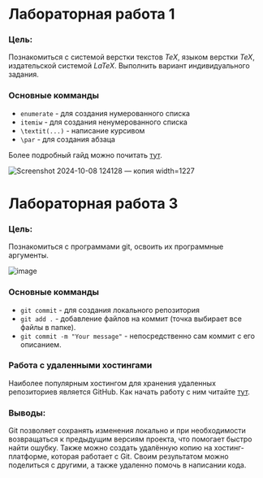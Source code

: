 # Лабораторная работа 1

### Цель:

Познакомиться с системой верстки текстов *TeX*, языком верстки *TeX*, издательской системой *LaTeX*. Выполнить вариант индивидуального задания.

### Основные комманды 

* `enumerate` - для создания нумерованного списка
* `itemiw` - для создания ненумерованного списка
* `\textit(...)` - написание курсивом
* `\par` - для создания абзаца

Более подробный гайд можно почитать [тут](https://www.overleaf.com/learn/latex/Learn_LaTeX_in_30_minutes).

![Screenshot 2024-10-08 124128 — копия width=1227](https://github.com/user-attachments/assets/ee1a807a-ba3b-43db-8745-6ee7ca461c58)

# Лабораторная работа 3

### Цель:

Познакомиться с программами git, освоить их программные аргументы.

![image](https://github.com/user-attachments/assets/08b75428-452f-4fd1-8085-e4311be568e0)

### Основные комманды

* `git commit` - для создания локального репозитория
* `git add .` - добавление файлов на коммит (точка выбирает все файлы в папке).
* `git commit -m "Your message"` - непосредственно сам коммит с его описанием.

### Работа с удаленными хостингами

Наиболее популярным хостингом для хранения удаленных репозиториев является GitHub.
Как начать работу с ним читайте [тут](https://ru.hexlet.io/courses/intro_to_git/lessons/github/theory_unit).

### Выводы:

Git позволяет сохранять изменения локально и при необходимости возвращаться к предыдущим версиям проекта, что помогает быстро найти ошубку. Также можно создать удалённую копию на хостинг-платформе, которая работает с Git. Своим результатом можно поделиться с другими, а также удаленно помочь в написании кода.

